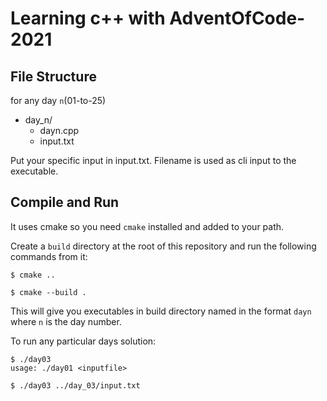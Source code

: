 # Learning c++ with AdventOfCode-2021

## File Structure
for any day `n`(01-to-25)

- day_n/
	- dayn.cpp
	- input.txt

Put your specific input in input.txt. Filename is used as cli input to the
executable.

## Compile and Run
It uses cmake so you need `cmake` installed and added to your path. 

Create a `build` directory at the root of this repository and run the following
commands from it:

```
$ cmake ..

$ cmake --build .
```

This will give you executables in build directory named in the format `dayn`
where `n` is the day number.

To run any particular days solution:

```shell
$ ./day03
usage: ./day01 <inputfile>

$ ./day03 ../day_03/input.txt
```
